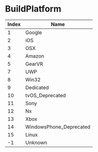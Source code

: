 # BuildPlatform

Index | Name
--- | ---
1 | Google
2 | iOS
3 | OSX
4 | Amazon
5 | GearVR
7 | UWP
8 | Win32
9 | Dedicated
10 | tvOS_Deprecated
11 | Sony
12 | Nx
13 | Xbox
14 | WindowsPhone_Deprecated
15 | Linux
-1 | Unknown